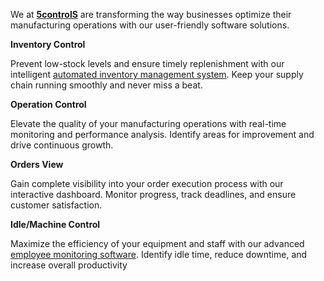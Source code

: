 We at [**5controlS**]([url](https://5controls.com/)) are transforming the way businesses optimize their manufacturing  operations with our user-friendly software solutions. 

**Inventory Control** 

Prevent low-stock levels and ensure timely replenishment with our intelligent [automated inventory management system]([url](https://5controls.com/solutions/automated-inventory-managment-system)). Keep your supply chain running smoothly and never miss a beat. 

**Operation Control** 

Elevate the quality of your manufacturing operations with real-time monitoring and performance analysis. Identify areas for improvement and drive continuous growth. 

**Orders View** 

Gain complete visibility into your order execution process with our interactive dashboard. Monitor progress, track deadlines, and ensure customer satisfaction. 

**Idle/Machine Control**

Maximize the efficiency of your equipment and staff with our advanced [employee monitoring software]([url](https://5controls.com/solutions/employee-monitoring-software)). Identify idle time, reduce downtime, and increase overall productivity
